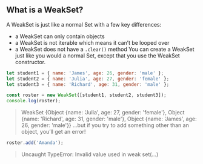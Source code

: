 ## What is a WeakSet?
A WeakSet is just like a normal Set with a few key differences:

* a WeakSet can only contain objects
* a WeakSet is not iterable which means it can’t be looped over
* a WeakSet does not have a `.clear()` method
You can create a WeakSet just like you would a normal Set, except that you use the WeakSet constructor.

```js
let student1 = { name: 'James', age: 26, gender: 'male' };
let student2 = { name: 'Julia', age: 27, gender: 'female' };
let student3 = { name: 'Richard', age: 31, gender: 'male' };

const roster = new WeakSet([student1, student2, student3]);
console.log(roster);
```
> WeakSet {Object {name: 'Julia', age: 27, gender: 'female'}, Object {name: 'Richard', age: 31, gender: 'male'}, Object {name: 'James', age: 26, gender: 'male'}}
…but if you try to add something other than an object, you’ll get an error!
```js
roster.add('Amanda');
```
> Uncaught TypeError: Invalid value used in weak set(…)
